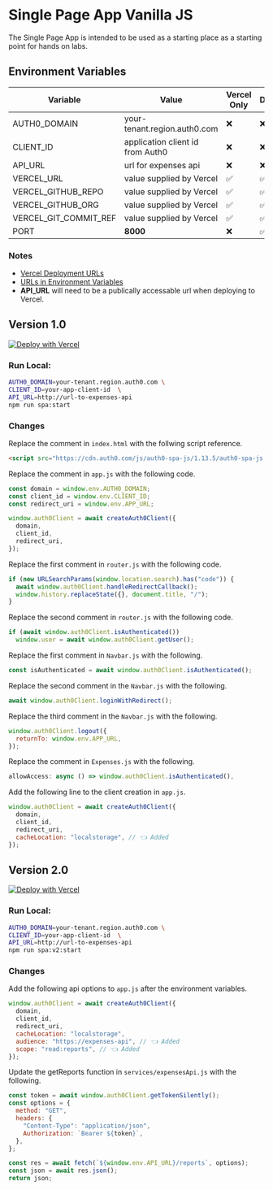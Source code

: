 # Single Page App Vanilla JS

The Single Page App is intended to be used as a starting place as a starting point for hands on labs.

## Environment Variables

| Variable              | Value                            | Vercel Only | Default |
| --------------------- | -------------------------------- | ----------- | ------- |
| AUTH0_DOMAIN          | your-tenant.region.auth0.com     | ❌          | ❌      |
| CLIENT_ID             | application client id from Auth0 | ❌          | ❌      |
| API_URL               | url for expenses api             | ❌          | ❌      |
| VERCEL_URL            | value supplied by Vercel         | ✅          | ✅      |
| VERCEL_GITHUB_REPO    | value supplied by Vercel         | ✅          | ✅      |
| VERCEL_GITHUB_ORG     | value supplied by Vercel         | ✅          | ✅      |
| VERCEL_GIT_COMMIT_REF | value supplied by Vercel         | ✅          | ✅      |
| PORT                  | **8000**                         | ❌          | ✅      |

### Notes

- [Vercel Deployment URLs](#vercel-deployment-urls)
- [URLs in Environment Variables](#vercel-environment-variable-urls)
- **API_URL** will need to be a publically accessable url when deploying to Vercel.

## Version 1.0

[![Deploy with Vercel](https://vercel.com/button)](https://vercel.com/new/git/external?repository-url=https%3A%2F%2Fgithub.com%2Fauth0%2Fauth0-product-education-labs%2Ftree%2Fmain%2Fapps%2Fsingle-page-app-vanillajs%2Fv1.0&env=AUTH0_DOMAIN,CLIENT_ID,API_URL,VERCEL_URL,VERCEL_GITHUB_REPO,VERCEL_GITHUB_ORG,VERCEL_GIT_COMMIT_REF&project-name=single-page-app&repository-name=single-page-app)

### Run Local:

```bash
AUTH0_DOMAIN=your-tenant.region.auth0.com \
CLIENT_ID=your-app-client-id  \
API_URL=http://url-to-expenses-api
npm run spa:start
```

### Changes

Replace the comment in `index.html` with the follwing script reference.

```html
<script src="https://cdn.auth0.com/js/auth0-spa-js/1.13.5/auth0-spa-js.production.js"></script>
```

Replace the comment in `app.js` with the following code.

```javascript
const domain = window.env.AUTH0_DOMAIN;
const client_id = window.env.CLIENT_ID;
const redirect_uri = window.env.APP_URL;

window.auth0Client = await createAuth0Client({
  domain,
  client_id,
  redirect_uri,
});
```

Replace the first comment in `router.js` with the following code.

```javascript
if (new URLSearchParams(window.location.search).has("code")) {
  await window.auth0Client.handleRedirectCallback();
  window.history.replaceState({}, document.title, "/");
}
```

Replace the second comment in `router.js` with the following code.

```javascript
if (await window.auth0Client.isAuthenticated())
  window.user = await window.auth0Client.getUser();
```

Replace the first comment in `Navbar.js` with the following.

```javascript
const isAuthenticated = await window.auth0Client.isAuthenticated();
```

Replace the second comment in the `Navbar.js` with the following.

```javascript
await window.auth0Client.loginWithRedirect();
```

Replace the third comment in the `Navbar.js` with the following.

```javascript
window.auth0Client.logout({
  returnTo: window.env.APP_URL,
});
```

Replace the comment in `Expenses.js` with the following.

```javascript
allowAccess: async () => window.auth0Client.isAuthenticated(),
```

Add the following line to the client creation in `app.js`.

```javascript
window.auth0Client = await createAuth0Client({
  domain,
  client_id,
  redirect_uri,
  cacheLocation: "localstorage", // 👈 Added
});
```

## Version 2.0

[![Deploy with Vercel](https://vercel.com/button)](https://vercel.com/new/git/external?repository-url=https%3A%2F%2Fgithub.com%2Fauth0%2Fauth0-product-education-labs%2Ftree%2Fmain%2Fapps%2Fsingle-page-app-vanillajs%2Fv2.0&env=AUTH0_DOMAIN,CLIENT_ID,API_URL,VERCEL_URL,VERCEL_GITHUB_REPO,VERCEL_GITHUB_ORG,VERCEL_GIT_COMMIT_REF&project-name=single-page-app&repository-name=single-page-app)

### Run Local:

```bash
AUTH0_DOMAIN=your-tenant.region.auth0.com \
CLIENT_ID=your-app-client-id  \
API_URL=http://url-to-expenses-api
npm run spa:v2:start
```

### Changes

Add the following api options to `app.js` after the environment variables.

```javascript
window.auth0Client = await createAuth0Client({
  domain,
  client_id,
  redirect_uri,
  cacheLocation: "localstorage",
  audience: "https://expenses-api", // 👈 Added
  scope: "read:reports", // 👈 Added
});
```

Update the getReports function in `services/expensesApi.js` with the following.

```javascript
const token = await window.auth0Client.getTokenSilently();
const options = {
  method: "GET",
  headers: {
    "Content-Type": "application/json",
    Authorization: `Bearer ${token}`,
  },
};

const res = await fetch(`${window.env.API_URL}/reports`, options);
const json = await res.json();
return json;
```
